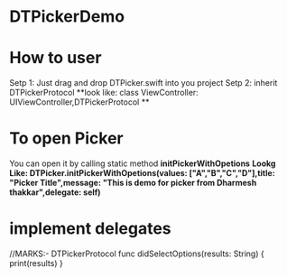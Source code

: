 # DTPickerDemo

# How to user
Setp 1: Just drag and drop DTPicker.swift into you project 
Setp 2: inherit DTPickerProtocol 
**look like: class ViewController: UIViewController,DTPickerProtocol **

# To open Picker
You can open it by calling static method **initPickerWithOpetions**
**Lookg Like: DTPicker.initPickerWithOpetions(values: ["A","B","C","D"],title: "Picker Title",message: "This is demo for picker from Dharmesh thakkar",delegate: self)**

# implement delegates
 //MARKS:- DTPickerProtocol
    func didSelectOptions(results: String) {
        print(results)
    }
